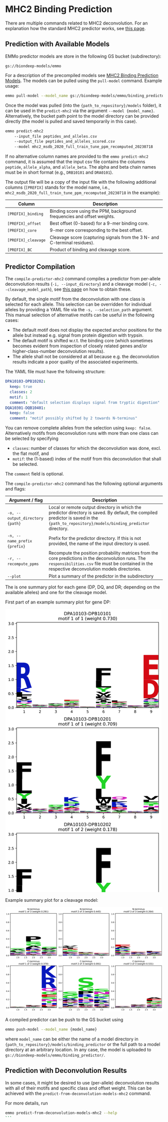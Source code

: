 # MHC2 Binding Prediction

There are multiple commands related to MHC2 deconvolution. For an explanation how the standard MHC2
predictor works, see [this page](../explanations/prediction_mhc2.md).

## Prediction with Available Models

EMMo predictor models are store in the following GS bucket (subdirectory):

```
gs://biondeep-models/emmo
```

For a description of the precompiled models see
[MHC2 Binding Prediction Models](../models/general.md). The models can be pulled using the
`pull-model` command. Example usage:

```bash
emmo pull-model --model_name gs://biondeep-models/emmo/binding_predictor/mhc2_msdb_2020_full_train_tune_ppm_recomputed_20230718
```

Once the model was pulled (into the `{path_to_repository}/models` folder), it can be used in the
`predict-mhc2` via the argument `--model {model_name}`. Alternatively, the bucket path point to the
model directory can be provided directly (the model is pulled and saved temporarily in this case).

```bash
emmo predict-mhc2
    --input_file peptides_and_alleles.csv
    --output_file peptides_and_alleles_scored.csv
    --model mhc2_msdb_2020_full_train_tune_ppm_recomputed_20230718
```

If no alternative column names are provided to the `emmo predict-mhc2` command, it is assumed that
the input csv file contains the columns `peptide`, `allele_alpha`, and `allele_beta`. The alpha and
beta chain names must be in short format (e.g., `DRB10101` and `DRA0101`).

The output file will be a copy of the input file with the following additional columns (`[PREFIX]`
stands for the model name, i.e., `mhc2_msdb_2020_full_train_tune_ppm_recomputed_20230718` in the
example):

| Column              | Description                                                               |
| ------------------- | ------------------------------------------------------------------------- |
| `[PREFIX]_binding`  | Binding score using the PPM, background frequencies and offset weights.   |
| `[PREFIX]_offset`   | Best offset (0-based) for a 9-mer binding core.                           |
| `[PREFIX]_core`     | 9-mer core corresponding to the best offset.                              |
| `[PREFIX]_cleavage` | Cleavage score (capturing signals from the 3 N- and C-terminal residues). |
| `[PREFIX]_BC`       | Product of binding and cleavage score.                                    |

## Predictor Compilation

The `compile-predictor-mhc2` command compiles a predictor from per-allele deconvolution results
(`-i, --input_directory`) and a cleavage model (`-c, --cleavage_model_path`), see
[this page](./cli_deconvolution.md) on how to obtain these.

By default, the single motif from the deconvolution with one class is selected for each allele. This
selection can be overridden for individual alleles by providing a YAML file via the
`-s, --selection_path` argument. This manual selection of alternative motifs can be useful in the
following cases:

- The default motif does not display the expected anchor positions for the allele but instead e.g.
  signal from protein digestion with trypsin.
- The default motif is shifted w.r.t. the binding core (which sometimes becomes evident from
  inspection of closely related genes and/or higher-class-number deconvolution results).
- The allele shall not be considered at all because e.g. the deconvolution results indicate a poor
  quality of the associated experiments.

The YAML file must have the following structure:

```yaml
DPA10103-DPB10202:
  keep: true
  classes: 2
  motif: 1
  comment: "default selection displays signal from tryptic digestion"
DQA10301-DQB10401:
  keep: false
  comment: "motif possibly shifted by 2 towards N-terminus"
```

You can remove complete alleles from the selection using `keep: false`. Alternatively motifs from
deconvolution runs with more than one class can be selected by specifying

- `classes`: number of classes for which the deconvolution was done, excl. the flat motif, and
- `motif`: the (1-based) index of the motif from this deconvolution that shall be selected.

The `comment` field is optional.

The `compile-predictor-mhc2` command has the following optional arguments and flags:

| Argument / flag                 | Description                                                                                                                                                                                            |
| ------------------------------- | ------------------------------------------------------------------------------------------------------------------------------------------------------------------------------------------------------ |
| `-o, --output_directory {path}` | Local or remote output directory in which the predictor directory is saved. By default, the compiled predictor is saved in the `{path_to_repository}/models/binding_predictor` directory.              |
| `-n, --name_prefix {prefix}`    | Prefix for the predictor directory. If this is not provided, the name of the input directory is used.                                                                                                  |
| `-r, --recompute_ppms`          | Recompute the position probability matrices from the core predictions in the deconvolution runs. The `responsibilities.csv` file must be contained in the respective deconvolution models directories. |
| `--plot`                        | Plot a summary of the predictor in the subdirectory                                                                                                                                                    |

The is one summary plot for each gene (DP, DQ, and DR; depending on the available alleles) and one
for the cleavage model.

First part of an example summary plot for gene DP:

<img src="../media/usage/predictor-plot-motifs.png" width="500"/>

Example summary plot for a cleavage model:

<img src="../media/usage/predictor-plot-cleavage-model.png" width="800"/>

A compiled predictor can be push to the GS bucket using

```bash
emmo push-model --model_name {model_name}
```

where `model_name` can be either the name of a model directory in
`{path_to_repository}/models/binding_predictor` or the full path to a model directory at an
arbitrary location. In any case, the model is uploaded to
`gs://biondeep-models/emmo/binding_predictor/`.

## Prediction with Deconvolution Results

In some cases, it might be desired to use (per-allele) deconvolution results with all of their
motifs and specific class and offset weight. This can be achieved with the
`predict-from-deconvolution-models-mhc2` command.

For more details, run

````bash
emmo predict-from-deconvolution-models-mhc2 --help
```
````
